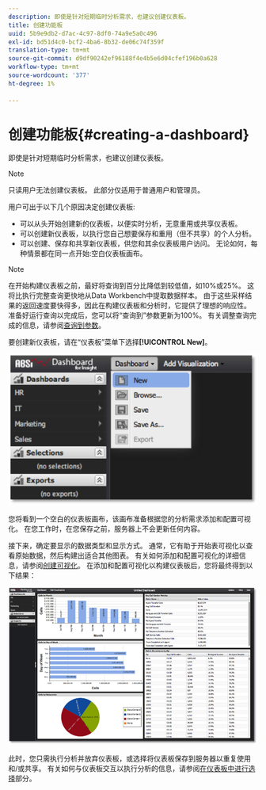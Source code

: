 ```yaml
---
description: 即使是针对短期临时分析需求，也建议创建仪表板。
title: 创建功能板
uuid: 5b9e9db2-d7ac-4c97-8df0-74a9e5a0c496
exl-id: bd51d4c0-bcf2-4ba6-8b32-de06c74f359f
translation-type: tm+mt
source-git-commit: d9df90242ef96188f4e4b5e6d04cfef196b0a628
workflow-type: tm+mt
source-wordcount: '377'
ht-degree: 1%

---
```


# 创建功能板{#creating-a-dashboard}

即使是针对短期临时分析需求，也建议创建仪表板。

>[!NOTE]
>
>只读用户无法创建仪表板。 此部分仅适用于普通用户和管理员。

用户可出于以下几个原因决定创建仪表板:

* 可以从头开始创建新的仪表板，以便实时分析，无意重用或共享仪表板。
* 可以创建新仪表板，以执行您自己想要保存和重用（但不共享）的个人分析。
* 可以创建、保存和共享新仪表板，供您和其余仪表板用户访问。 无论如何，每种情景都在同一点开始:空白仪表板画布。

>[!NOTE]
>
>在开始构建仪表板之前，最好将查询到百分比降低到较低值，如10%或25%。 这将比执行完整查询更快地从Data Workbench中提取数据样本。 由于这些采样结果的返回速度要快得多，因此在构建仪表板和分析时，它提供了理想的响应性。 准备好运行查询以完成后，您可以将“查询到”参数更新为100%。 有关调整查询完成的信息，请参阅[查询到参数](../../../home/c-adobe-data-workbench-dashboard/c-dashboards/c-query-to-parameter.md#concept-33db106e28bc4108bca9e8d0a440d323)。

要创建新仪表板，请在“仪表板”菜单下选择&#x200B;**[!UICONTROL New]**。

![](assets/new_dashboard.png)

您将看到一个空白的仪表板画布，该画布准备根据您的分析需求添加和配置可视化。 在您工作时，在您保存之前，服务器上不会更新任何内容。

接下来，确定要显示的数据类型和显示方式。 通常，它有助于开始表可视化以查看原始数据，然后构建出适合其他图表。 有关如何添加和配置可视化的详细信息，请参阅[创建可视化](../../../home/c-adobe-data-workbench-dashboard/c-visualizations/t-creating-visualizations.md#task-c6f1d20fa2484aeeb9a8487625054ecf)。 在添加和配置可视化以构建仪表板后，您将最终得到以下结果：

![](assets/after_configure.png)

此时，您只需执行分析并放弃仪表板，或选择将仪表板保存到服务器以重复使用和/或共享。 有关如何与仪表板交互以执行分析的信息，请参阅[在仪表板中进行选择](../../../home/c-adobe-data-workbench-dashboard/c-making-selections-within-the-dashboard/c-making-selections-within-the-dashboard.md#concept-0989862de0044cc4bbfd7f4441275fc4)部分。
